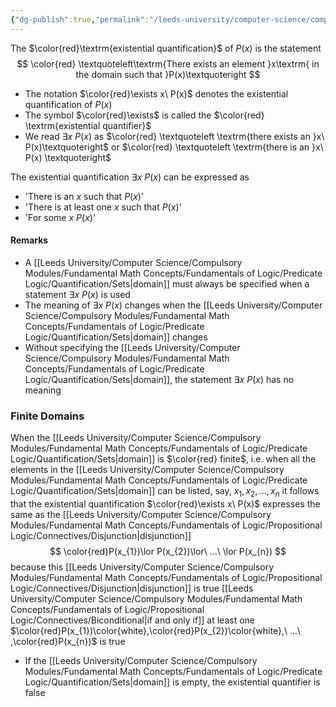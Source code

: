 ```yaml
---
{"dg-publish":true,"permalink":"/leeds-university/computer-science/compulsory-modules/fundamental-math-concepts/fundamentals-of-logic/predicate-logic/quantification/existential-quantification/"}
---
```


The $\color{red}\textrm{existential quantification}$ of $P(x)$ is the statement
$$
\color{red}
\textquoteleft\textrm{There exists an element }x\textrm{ in the domain such that }P(x)\textquoteright
$$
- The notation $\color{red}\exists x\ P(x)$ denotes the existential quantification of $P(x)$
- The symbol $\color{red}\exists$ is called the $\color{red} \textrm{existential quantifier}$
- We read $\exists x\ P(x)$ as $\color{red} \textquoteleft \textrm{there exists an }x\ P(x)\textquoteright$ or $\color{red} \textquoteleft \textrm{there is an }x\ P(x) \textquoteright$

The existential quantification $\exists x\ P(x)$ can be expressed as
- 'There is an $x$ such that $P(x)$'
- 'There is at least one $x$ such that $P(x)$'
- 'For some $x$ $P(x)$'

#### Remarks
- A [[Leeds University/Computer Science/Compulsory Modules/Fundamental Math Concepts/Fundamentals of Logic/Predicate Logic/Quantification/Sets\|domain]] must always be specified when a statement $\exists x\ P(x)$ is used
- The meaning of $\exists x\ P(x)$ changes when the [[Leeds University/Computer Science/Compulsory Modules/Fundamental Math Concepts/Fundamentals of Logic/Predicate Logic/Quantification/Sets\|domain]] changes
- Without specifying the [[Leeds University/Computer Science/Compulsory Modules/Fundamental Math Concepts/Fundamentals of Logic/Predicate Logic/Quantification/Sets\|domain]], the statement $\exists x\ P(x)$ has no meaning

### Finite Domains
When the [[Leeds University/Computer Science/Compulsory Modules/Fundamental Math Concepts/Fundamentals of Logic/Predicate Logic/Quantification/Sets\|domain]] is $\color{red} finite$, i.e. when all the elements in the [[Leeds University/Computer Science/Compulsory Modules/Fundamental Math Concepts/Fundamentals of Logic/Predicate Logic/Quantification/Sets\|domain]] can be listed, say, $x_1,x_2,...,x_n$ it follows that the existential quantification $\color{red}\exists x\ P(x)$ expresses the same as the [[Leeds University/Computer Science/Compulsory Modules/Fundamental Math Concepts/Fundamentals of Logic/Propositional Logic/Connectives/Disjunction\|disjunction]]
$$
\color{red}P(x_{1})\lor P(x_{2})\lor\ ...\ \lor P(x_{n})
$$
because this [[Leeds University/Computer Science/Compulsory Modules/Fundamental Math Concepts/Fundamentals of Logic/Propositional Logic/Connectives/Disjunction\|disjunction]] is true [[Leeds University/Computer Science/Compulsory Modules/Fundamental Math Concepts/Fundamentals of Logic/Propositional Logic/Connectives/Biconditional\|if and only if]] at least one $\color{red}P(x_{1})\color{white},\color{red}P(x_{2})\color{white},\ ...\ ,\color{red}P(x_{n})$ is true
- If the [[Leeds University/Computer Science/Compulsory Modules/Fundamental Math Concepts/Fundamentals of Logic/Predicate Logic/Quantification/Sets\|domain]] is empty, the existential quantifier is false

